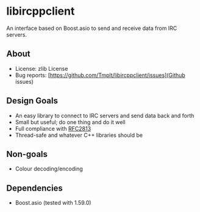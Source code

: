 libircppclient
==============
An interface based on Boost.asio to send and receive data from IRC servers.

About
-----
* License: zlib License
* Bug reports: [https://github.com/Tmplt/libircppclient/issues](Github issues)

Design Goals
------------
* An easy library to connect to IRC servers and send data back and forth
* Small but useful; do one thing and do it well
* Full compliance with [RFC2813](https://tools.ietf.org/html/rfc2813)
* Thread-safe and whatever C++ libraries should be

Non-goals
---------
* Colour decoding/encoding

Dependencies
------------
* Boost.asio (tested with 1.59.0)
